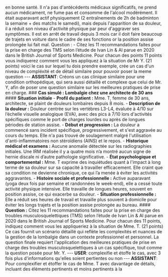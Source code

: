 en bonne santé. Il n'a pas d'antécédents médicaux significatifs, ne prend aucun médicament, ne fume pas et consomme de l'alcool modérément. Il était auparavant actif physiquement (2 entraînements de 2h de badminton la semaine + des matchs le samedi), mais depuis l'apparition de sa douleur, il a réduit son niveau d'activité physique par peur d'aggraver ses symptômes. Il est en arrêt de travail depuis 3 mois car il doit faire beaucoup de trajets en voiture dans le cadre de ses fonctions or la position assise prolongée lui fait mal. Question : - Citez les 11 recommandations faites pour la prise en charge des TMS selon l’étude de Ivan Lin & Al parue en 2020 dans le British Journal of Sports Medicine. Pour chacun des points 11 points vous indiquerez comment vous les appliquez à la situation de Mr Y. (21 points) voici le cas sur lequel tu dois prendre exemple, crée un cas d'un niveau de compléxité et de détail similaire pour pouvoir poser la meme question --- **ASSISTANT**: Créons un cas clinique similaire pour une condition orthopédique, qui sera aussi détaillé et complexe que celui de Mr. Y, afin de poser une question similaire sur les meilleures pratiques de prise en charge. ### **Cas simulé : Lombalgie chez une architecte de 30 ans** #### **Situation initiale** - **Profil du patient :** Mme. T, femme de 30 ans, architecte, se plaint de douleurs lombaires depuis 8 mois. - **Description de la douleur :** Douleur centrée sur les vertèbres L3-L4, évaluée à 4/10 sur l’échelle visuelle analogique (EVA), avec des pics à 7/10 lors d'activités spécifiques comme le port de charges lourdes ou après de longues périodes de station assise. - **Début et progression :** La douleur a commencé sans incident spécifique, progressivement, et s'est aggravée au cours du temps. Elle n'a pas trouvé de soulagement malgré l'utilisation d'anti-inflammatoires non stéroïdiens (AINS) et le repos. - **Historique médical et examens :** Aucune anomalie détectée sur les radiographies initiales. Une IRM réalisée il y a quatre mois n’a montré aucun signe de hernie discale ni d’autre pathologie significative. - **État psychologique et comportemental :** Mme. T exprime des inquiétudes quant à l'impact à long terme de sa douleur sur sa capacité à travailler efficacement. Elle craint que sa condition ne devienne chronique, ce qui l’a menée à éviter les activités aggravantes. - **Histoire sociale et professionnelle :** Active auparavant (yoga deux fois par semaine et randonnées le week-end), elle a cessé toute activité physique intensive. Elle travaille de longues heures, souvent en position assise, ce qui exacerbe sa douleur. - **Situation professionnelle :** Elle a réduit ses heures de travail et travaille plus souvent à domicile pour éviter les longs trajets et la position assise prolongée au bureau. #### **Question :** Citez les 11 recommandations faites pour la prise en charge des troubles musculosquelettiques (TMS) selon l’étude de Ivan Lin & Al parue en 2020 dans le British Journal of Sports Medicine. Pour chacun des 11 points, indiquez comment vous les appliqueriez à la situation de Mme. T. (21 points) Ce cas fournit un scénario détaillé qui reflète les complexités et nuances de la gestion de la lombalgie dans un contexte professionnel et personnel. La question finale requiert l'application des meilleures pratiques de prise en charge des troubles musculosquelettiques à un cas spécifique, tout comme la question posée pour Mr. Y. --- **USER**: complexifie et étoffe le cas, avec 3 fois plus d'informations qu'elles soient pertientes ou non --- **ASSISTANT**: Pour complexifier et étoffer le cas de Mme. T avec davantage de détails, incluant des éléments pertinents et moins pertinents à la